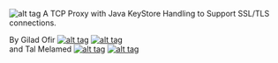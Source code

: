 ![alt tag](https://appsec-labs.com/wp-content/uploads/2016/10/proksy_logo.png)
A TCP Proxy with Java KeyStore Handling to Support SSL/TLS connections.

By Gilad Ofir [![alt tag](http://www.biogenes-assays.com/fileadmin/templates/biogenes2013/templates_sites/images/icons/linkedin_logo.png)](https://il.linkedin.com/in/gilad-ofir-44959919) [![alt tag](https://www.emberaddons.com/assets/github-logo.svg)](https://github.com/giladof)
<br>
and Tal Melamed  [![alt tag](http://www.biogenes-assays.com/fileadmin/templates/biogenes2013/templates_sites/images/icons/linkedin_logo.png)](https://www.linkedin.com/in/talmelamed) [![alt tag](https://www.emberaddons.com/assets/github-logo.svg)](https://github.com/nu11p0inter)
